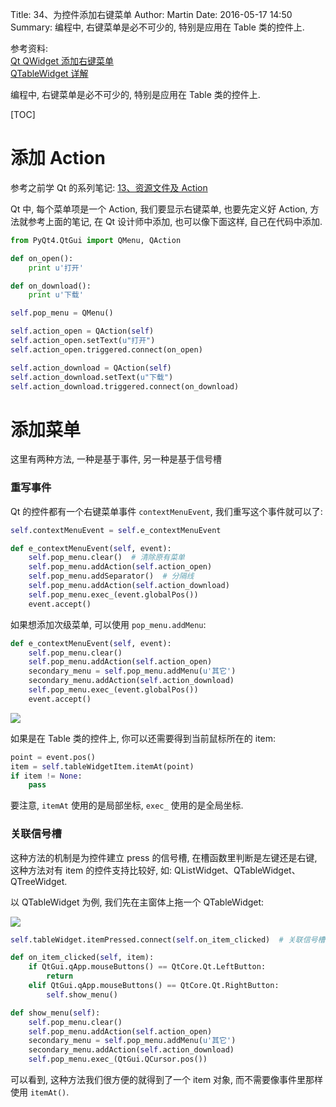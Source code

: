 Title: 34、为控件添加右键菜单
Author: Martin
Date: 2016-05-17 14:50
Summary: 编程中, 右键菜单是必不可少的, 特别是应用在 Table 类的控件上.

参考资料:<br>
[Qt QWidget 添加右键菜单](http://blog.163.com/zhao_yunsong/blog/static/3405930920118163368768/)<br>
[QTableWidget 详解](http://blog.sina.com.cn/s/blog_a6fb6cc90101dd5u.html)

编程中, 右键菜单是必不可少的, 特别是应用在 Table 类的控件上.

[TOC]

# 添加 Action
参考之前学 Qt 的系列笔记: [13、资源文件及 Action](http://www.smallcpp.cn/13-zi-yuan-wen-jian-ji-action.html)

Qt 中, 每个菜单项是一个 Action, 我们要显示右键菜单, 也要先定义好 Action, 方法就参考上面的笔记, 在 Qt 设计师中添加, 也可以像下面这样, 自己在代码中添加.

```python
from PyQt4.QtGui import QMenu, QAction

def on_open():
    print u'打开'

def on_download():
    print u'下载'

self.pop_menu = QMenu()

self.action_open = QAction(self)
self.action_open.setText(u"打开")
self.action_open.triggered.connect(on_open)

self.action_download = QAction(self)
self.action_download.setText(u"下载")
self.action_download.triggered.connect(on_download)
```

# 添加菜单
这里有两种方法, 一种是基于事件, 另一种是基于信号槽

### 重写事件
Qt 的控件都有一个右键菜单事件 `contextMenuEvent`, 我们重写这个事件就可以了:

```python
self.contextMenuEvent = self.e_contextMenuEvent

def e_contextMenuEvent(self, event):
    self.pop_menu.clear()  # 清除原有菜单
    self.pop_menu.addAction(self.action_open)
    self.pop_menu.addSeparator()  # 分隔线
    self.pop_menu.addAction(self.action_download)
    self.pop_menu.exec_(event.globalPos())
    event.accept()
```

如果想添加次级菜单, 可以使用 `pop_menu.addMenu`:

```python
def e_contextMenuEvent(self, event):
    self.pop_menu.clear()
    self.pop_menu.addAction(self.action_open)
    secondary_menu = self.pop_menu.addMenu(u'其它')
    secondary_menu.addAction(self.action_download)
    self.pop_menu.exec_(event.globalPos())
    event.accept()
```


![](http://i64.tinypic.com/1532qds.jpg)

如果是在 Table 类的控件上, 你可以还需要得到当前鼠标所在的 item:

```python
point = event.pos()
item = self.tableWidgetItem.itemAt(point)
if item != None:
    pass
```

要注意, `itemAt` 使用的是局部坐标, `exec_` 使用的是全局坐标.

### 关联信号槽
这种方法的机制是为控件建立 press 的信号槽, 在槽函数里判断是左键还是右键, 这种方法对有 item 的控件支持比较好, 如: QListWidget、QTableWidget、QTreeWidget.

以 QTableWidget 为例, 我们先在主窗体上拖一个 QTableWidget:

![](http://i65.tinypic.com/919ggk.jpg)

```python
self.tableWidget.itemPressed.connect(self.on_item_clicked)  # 关联信号槽

def on_item_clicked(self, item):
    if QtGui.qApp.mouseButtons() == QtCore.Qt.LeftButton:
        return
    elif QtGui.qApp.mouseButtons() == QtCore.Qt.RightButton:
        self.show_menu()

def show_menu(self):
    self.pop_menu.clear()
    self.pop_menu.addAction(self.action_open)
    secondary_menu = self.pop_menu.addMenu(u'其它')
    secondary_menu.addAction(self.action_download)
    self.pop_menu.exec_(QtGui.QCursor.pos())
```

可以看到, 这种方法我们很方便的就得到了一个 item 对象, 而不需要像事件里那样使用 `itemAt()`.
